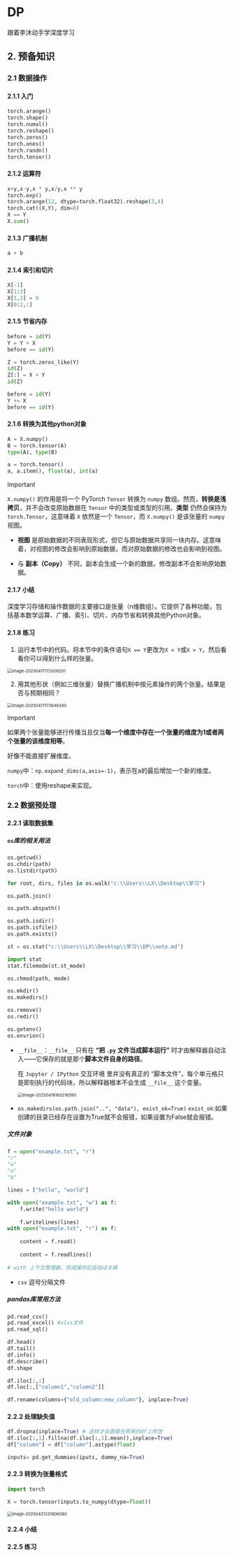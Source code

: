 # DP
跟着李沐动手学深度学习

## 2. 预备知识

### 2.1 数据操作

#### 2.1.1 入门

```python
torch.arange()
torch.shape()
torch.numal()
torch.reshape()
torch.zeros()
torch.ones()
torch.randn()
torch.tensor()
```

#### 2.1.2 运算符

```python
x+y,x-y,x * y,x/y,x ** y
torch.exp()
torch.arange(12, dtype=torch.float32).reshape(3,4)
torch.cat((X,Y), dim=0)
X == Y
X.sum()
```

#### 2.1.3 广播机制

```python
a + b
```

#### 2.1.4 索引和切片

```python
X[-1]
X[1:3]
X[1,2] = 9
X[0:2,:]
```

#### 2.1.5 节省内存

```python
before = id(Y)
Y = Y + X
before == id(Y)

Z = torch.zeros_like(Y)
id(Z)
Z[:] = X + Y
id(Z)

before = id(Y)
Y += X
before == id(Y)    
```

#### 2.1.6 转换为其他python对象

```python
A = X.numpy()
B = torch.tensor(A)
type(A), type(B)

a = torch.tensor()
a, a.item(), float(a), int(a)
```

> [!IMPORTANT]
>
> `X.numpy()` 的作用是将一个 PyTorch `Tensor` 转换为 `numpy` 数组。然而，**转换是浅拷贝**，并不会改变原始数据在 `Tensor` 中的类型或类型的引用。**类型** 仍然会保持为 `torch.Tensor`，这意味着 `X` 依然是一个 `Tensor`，而 `X.numpy()` 是该张量的 `numpy` 视图。
>
> - **视图** 是原始数据的不同表现形式，但它与原始数据共享同一块内存。这意味着，对视图的修改会影响到原始数据，而对原始数据的修改也会影响到视图。
>
> - 与 **副本（Copy）** 不同，副本会生成一个新的数据，修改副本不会影响原始数据。

#### 2.1.7 小结

深度学习存储和操作数据的主要接口是张量（n维数组）。它提供了各种功能，包括基本数学运算、广播、索引、切片、内存节省和转换其他Python对象。

#### 2.1.8 练习

1. 运行本节中的代码。将本节中的条件语句`X == Y`更改为`X < Y`或`X > Y`，然后看看你可以得到什么样的张量。

<img src="pictures\image-20250417172009201.png" alt="image-20250417172009201" style="zoom:67%;" />

2. 用其他形状（例如三维张量）替换广播机制中按元素操作的两个张量。结果是否与预期相同？

<img src="pictures\image-20250417173649340.png" alt="image-20250417173649340" style="zoom: 67%;" />

> [!IMPORTANT]
>
> 如果两个张量能够进行传播当且仅当**每一个维度中存在一个张量的维度为1或者两个张量的该维度相等**。
>
> 好像不能直接扩展维度。
>
> `numpy`中：`np.expand_dims(a,axis=-1)`，表示在a的最后增加一个新的维度。
>
> `torch`中：使用reshape来实现。

### 2.2 数据预处理

#### 2.2.1 读取数据集

##### `os`库的相关用法

```python
os.getcwd()
os.chdir(path)
os.listdir(path)

for root, dirs, files in os.walk("c:\\Users\\LX\\Desktop\\学习")

os.path.join()

os.path.abspath()

os.path.isdir()
os.path.isfile()
os.path.exists()

st = os.stat("c:\\Users\\LX\\Desktop\\学习\\DP\\note.md")

import stat
stat.filemode(st.st_mode)

os.chmod(path, mode)

os.mkdir()
os.makedirs()

os.remove()
os.redir()

os.getenv()
os.envrion()
```

- `__file__`：`__file__` 只有在 **“把 `.py` 文件当成脚本运行”** 时才由解释器自动注入——它保存的就是那个**脚本文件自身的路径**。

  在 `Jupyter / IPython` 交互环境 里并没有真正的 “脚本文件”，每个单元格只是即刻执行的代码块，所以解释器根本不会生成 `__file__` 这个变量。

  <img src="pictures\image-20250419165218390.png" alt="image-20250419165218390" style="zoom: 67%;" />
  
- `os.makedirs(os.path.join("..", "data"), exist_ok=True)`
  `exist_ok`:如果创建的目录已经存在设置为True就不会报错，如果设置为False就会报错。

##### 文件对象

```python
f = open("example.txt", "r")
"r"
"w"
"a"
"b"

lines = ["hello", "world"]

with open("example.txt", "w") as f:
	f.write("hello world")
    
    f.writelines(lines)
with open("example.txt", "r") as f:
    
    content = f.read()
    
    content = f.readlines()
    
# with 上下文管理器，完成操作后会自动关掉
```

- `csv`
  逗号分隔文件

##### pandas库常用方法

```python
pd.read_csv()
pd.read_excel() #xlxs文件
pd.read_sql()

df.head()
df.tail()
df.info()
df.describe()
df.shape

df.iloc[:,:]
df.loc[:,["column1","column2"]]

df.rename(columns={"old_column:new_column"}, inplace=True)
```

#### 2.2.2 处理缺失值

```python
df.dropna(inplace=True) # 这样才会直接在原来的df上修改
df.iloc[:,1].fillna(df.iloc[:,1].mean(),inplace=True)
df["column"] = df["column"].astype(float)

inputs= pd.get_dummies(iputs, dummy_na=True)
```

#### 2.2.3 转换为张量格式

```python
import torch

X = torch.tensor(inputs.to_numpy(dtype=float))
```

<img src="pictures\image-20250421231806080.png" alt="image-20250421231806080" style="zoom:67%;" />

#### 2.2.4 小结

#### 2.2.5 练习

